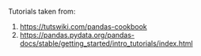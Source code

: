 Tutorials taken from:

1. https://tutswiki.com/pandas-cookbook
2. https://pandas.pydata.org/pandas-docs/stable/getting_started/intro_tutorials/index.html
